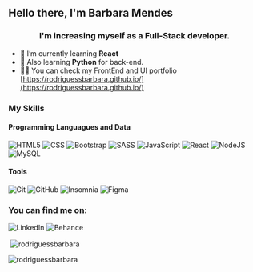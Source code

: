 <!--
**rodriguessbarbara/rodriguessbarbara** is a ✨ _special_ ✨ repository because its `README.md` (this file) appears on your GitHub profile.

-->

<h2 align="left">Hello there, I'm Barbara Mendes</h1>
<h3 align="center">I'm increasing myself as a Full-Stack developer.</h3>

- 🌱 I’m currently learning **React**
- 💙 Also learning **Python** for back-end.
- 👨‍💻 You can check my FrontEnd and UI portfolio [https://rodriguessbarbara.github.io/](https://rodriguessbarbara.github.io/)

<h3 align="left">My Skills</h3>

<h4 align="left">Programming Languagues and Data</h4>
<p align="left">

![HTML5](https://img.shields.io/badge/-HTML5-333333?style=flat&logo=HTML5)
![CSS](https://img.shields.io/badge/-CSS-333333?style=flat&logo=CSS3&logoColor=1572B6)
![Bootstrap](https://img.shields.io/badge/-bootstrap-333333?style=flat&logo=bootstrap)
![SASS](https://img.shields.io/badge/-sass-333333?style=flat&logo=sass)
![JavaScript](https://img.shields.io/badge/-JavaScript-333333?style=flat&logo=javascript)
![React](https://img.shields.io/badge/-React-333333?style=flat&logo=react)
![NodeJS](https://img.shields.io/badge/-NodeJS-333333?style=flat&logo=nodejs)
![MySQL](https://img.shields.io/badge/-MySQL-333333?style=flat&logo=mysql)

</p>

<h4 align="left">Tools</h3>
<p align="left">

![Git](https://img.shields.io/badge/-Git-333333?style=flat&logo=git)
![GitHub](https://img.shields.io/badge/-GitHub-333333?style=flat&logo=github)
![Insomnia](https://img.shields.io/badge/-Insomnia-333333?style=flat&logo=insomnia)
![Figma](https://img.shields.io/badge/-Figma-333333?style=flat&logo=figma&logoColor=007ACC)
</p>

<h3 align="left"> You can find me on:</h3>
<p align="left">

![LinkedIn](https://img.shields.io/badge/-LinkedIn-333333?style=flat&logo=linkedin)
![Behance](https://img.shields.io/badge/-behance-333333?style=flat&logo=behance)
</p>

<p>&nbsp;<img align="center" src="https://github-readme-stats.vercel.app/api?username=rodriguessbarbara&show_icons=true&theme=dark&hide_border=true&locale=en" alt="rodriguessbarbara" /></p>

<p align="left"> <img src="https://komarev.com/ghpvc/?username=rodriguessbarbara&label=Profile%20views&color=0e75b6&style=flat" alt="rodriguessbarbara" /> </p>
